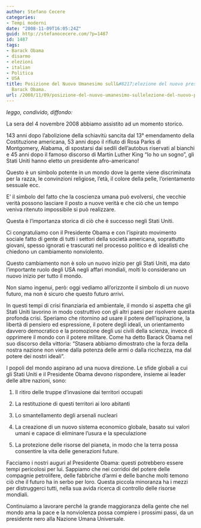 ```yaml
---
author: Stefano Cecere
categories:
- Tempi moderni
date: "2008-11-09T16:05:24Z"
guid: http://stefanocecere.com/?p=1487
id: 1487
tags:
- Barack Obama
- disarmo
- elezioni
- italian
- Politica
- USA
title: Posizione del Nuovo Umanesimo sull&#8217;elezione del nuovo presidente USA
  Barack Obama.
url: /2008/11/09/posizione-del-nuovo-umanesimo-sullelezione-del-nuovo-presidente-usa-barack-obama/
---
```


_leggo, condivido, diffondo:_

La sera del 4 novembre 2008 abbiamo assistito ad un momento storico.
  
143 anni dopo l’abolizione della schiavitù sancita dal 13° emendamento della Costituzione americana, 53 anni dopo il rifiuto di Rosa Parks di Montgomery, Alabama, di spostarsi dai sedili dell’autobus riservati al bianchi e 45 anni dopo il famoso discorso di Martin Luther King “Io ho un sogno”, gli Stati Uniti hanno eletto un presidente afro-americano!

Questo è un simbolo potente in un mondo dove la gente viene discriminata per la razza, le convinzioni religiose, l’età, il colore della pelle, l’orientamento sessuale ecc.

E’ il simbolo del fatto che la coscienza umana può evolversi, che vecchie verità possono lasciare il posto a nuove verità e che ciò che un tempo veniva ritenuto impossibile si può realizzare.

Questa è l’importanza storica di ciò che è successo negli Stati Uniti.

Ci congratuliamo con il Presidente Obama e con l’ispirato movimento sociale fatto di gente di tutti i settori della società americana, soprattutto giovani, spesso ignorati e trascurati nel processo politico e di idealisti che chiedono un cambiamento nonviolento.

Questo cambiamento non è solo un nuovo inizio per gli Stati Uniti, ma dato l’importante ruolo degli USA negli affari mondiali, molti lo considerano un nuovo inizio per tutto il mondo.

Non siamo ingenui, però: oggi vediamo all’orizzonte il simbolo di un nuovo futuro, ma non è sicuro che questo futuro arrivi.

In questi tempi di crisi finanziaria ed ambientale, il mondo si aspetta che gli Stati Uniti lavorino in modo costruttivo con gli altri paesi per risolvere questa profonda crisi. Speriamo che ritornino ad usare il potere dell’ispirazione, la libertà di pensiero ed espressione, il potere degli ideali, un orientamento davvero democratico e la promozione degli usi civili della scienza, invece di opprimere il mondo con il potere militare. Come ha detto Barack Obama nel suo discorso della vittoria: “Stasera abbiamo dimostrato che la forza della nostra nazione non viene dalla potenza delle armi o dalla ricchezza, ma dal potere dei nostri ideali”.

I popoli del mondo aspirano ad una nuova direzione. Le sfide globali a cui gli Stati Uniti e il Presidente Obama devono rispondere, insieme ai leader delle altre nazioni, sono:

1) Il ritiro delle truppe d’invasione dai territori occupati
  
2) La restituzione di questi territori ai loro abitanti
  
3) Lo smantellamento degli arsenali nucleari
  
4) La creazione di un nuovo sistema economico globale, basato sui valori umani e capace di eliminare l’usura e la speculazione
  
5) La protezione delle risorse del pianeta, in modo che la terra possa consentire la vita delle generazioni future.

Facciamo i nostri auguri al Presidente Obama: questi potrebbero essere tempi pericolosi per lui. Sappiamo che nei corridoi del potere delle compagnie petrolifere, delle fabbriche d’armi e delle banche molti temono ciò che il futuro ha in serbo per loro. Questa piccola minoranza ha i mezzi per distruggerci tutti, nella sua avida ricerca di controllo delle risorse mondiali.

Continuiamo a lavorare perché la grande maggioranza della gente che nel mondo ama la pace e la nonviolenza possa compiere i prossimi passi, da un presidente nero alla Nazione Umana Universale.